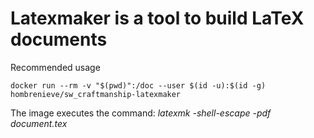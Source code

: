 # Latexmaker is a tool to build LaTeX documents

Recommended usage
```
docker run --rm -v "$(pwd)":/doc --user $(id -u):$(id -g) hombrenieve/sw_craftmanship-latexmaker
```
The image executes the command: *latexmk -shell-escape -pdf document.tex*